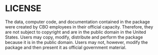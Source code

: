 # LICENSE
The data, computer code, and documentation contained in the package were created by CBO employees in their official capacity. Therefore, they are not subject to copyright and are in the public domain in the United States. Users may copy, modify, distribute and perform the package because it is in the public domain. Users may not, however, modify the package and then present it as official government material.